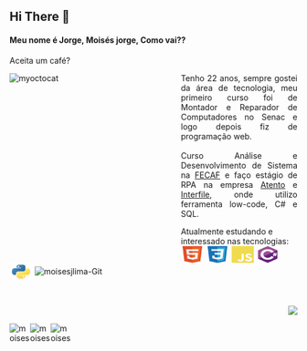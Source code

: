 <!--**moisesjlima/moisesjlima** is a ✨ _special_ ✨ repository because its `README.md` (this file) appears on your GitHub profile. -->
## Hi There 👋

<h4 align="left">Meu nome é Jorge, Moisés jorge, Como vai??</h4>
<p>Aceita um café?</p>
<img src="https://octocat-generator-assets.githubusercontent.com/my-octocat-1621733581579.png" width="300px" height="320px" align="left" alt="myoctocat">
<p align="justify"> 
Tenho 22 anos, sempre gostei da área de tecnologia, meu primeiro curso foi de Montador e Reparador de Computadores no Senac e logo depois fiz de programação web.<br><br>
Curso Análise e Desenvolvimento de Sistema na <a href="https://www.fecaf.com.br/">FECAF</a> e faço estágio de RPA na empresa <a href="https://atento.com/pb/">Atento</a> e <a href="https://www.interfile.com.br/">Interfile</a>, onde utilizo ferramenta low-code, C# e SQL. </p>
  
<p>Atualmente estudando e interessado nas tecnologias:   
<img align="center" alt="moisesjlima-HTML" height="30" width="40" src="https://raw.githubusercontent.com/devicons/devicon/master/icons/html5/html5-original.svg">
<img align="center" alt="moisesjlima-CSS" height="30" width="40" src="https://raw.githubusercontent.com/devicons/devicon/master/icons/css3/css3-original.svg">
<img align="center" alt="moisesjlima-Js" height="30" width="40" src="https://raw.githubusercontent.com/devicons/devicon/master/icons/javascript/javascript-plain.svg">
<img align="center" alt="moisesjlima-Csharp" height="30" width="40" src="https://raw.githubusercontent.com/devicons/devicon/master/icons/csharp/csharp-original.svg">
<img align="center" alt="Rafa-Python" height="30" width="40" src="https://raw.githubusercontent.com/devicons/devicon/master/icons/python/python-original.svg">
<img align="center" alt="moisesjlima-Git" height="30" width="40" src="https://cdn.jsdelivr.net/gh/devicons/devicon/icons/git/git-original.svg" />
</p><br>

<a href="https://github.com/moisesjlima"><img align="right" height="180em" src="https://github-readme-stats.vercel.app/api?username=moisesjlima&show_icons=true&theme=dracula&include_all_commits=true&count_private=true" /></a>
<br>

<a href="https://www.linkedin.com/in/mois%C3%A9s-jorge-costa-lima-01581a17b/"><img align="left" alt="moisesjlima-LinkedIn" height="36" width="36" src="https://cdn.jsdelivr.net/gh/devicons/devicon/icons/linkedin/linkedin-original.svg" /></a>

<a href="https://www.instagram.com/moises_jorgecl/"><img align="left" alt="moisesjlima-Instagram" height="36" width="36" src="https://camo.githubusercontent.com/c9dacf0f25a1489fdbc6c0d2b41cda58b77fa210a13a886d6f99e027adfbd358/68747470733a2f2f6564656e742e6769746875622e696f2f537570657254696e7949636f6e732f696d616765732f7376672f696e7374616772616d2e737667" /> </a> 

<a href="https://www.facebook.com/moises.jorge.7/"><img align="left" alt="moisesjlima-Facebook" height="36" width="36" src="https://cdn.jsdelivr.net/gh/devicons/devicon/icons/facebook/facebook-original.svg" /> </a> 




